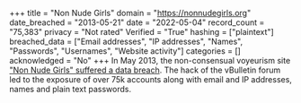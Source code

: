 +++
title = "Non Nude Girls"
domain = "https://nonnudegirls.org"
date_breached = "2013-05-21"
date = "2022-05-04"
record_count = "75,383"
privacy = "Not rated"
Verified = "True"
hashing = ["plaintext"]
breached_data = ["Email addresses", "IP addresses", "Names", "Passwords", "Usernames", "Website activity"]
categories = []
acknowledged = "No"
+++
In May 2013, the non-consensual voyeurism site <a href="http://www.ibtimes.co.uk/upskirt-porn-website-hit-massive-data-leak-exposing-nearly-180000-voyeurs-1602756" target="_blank" rel="noopener">&quot;Non Nude Girls&quot; suffered a data breach</a>. The hack of the vBulletin forum led to the exposure of over 75k accounts along with email and IP addresses, names and plain text passwords.
